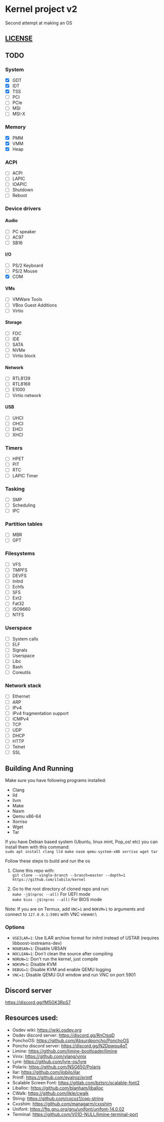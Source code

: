 # Kernel project v2
Second attempt at making an OS

## [LICENSE](LICENSE)

## TODO

### System
- [x] GDT
- [x] IDT
- [x] TSS
- [ ] PCI
- [ ] PCIe
- [ ] MSI
- [ ] MSI-X

### Memory
- [x] PMM
- [x] VMM
- [x] Heap

### ACPI
- [ ] ACPI
- [ ] LAPIC
- [ ] IOAPIC
- [ ] Shutdown
- [ ] Reboot

### Device drivers
#### Audio
- [ ] PC speaker
- [ ] AC97
- [ ] SB16

#### I/O
- [ ] PS/2 Keyboard
- [ ] PS/2 Mouse
- [x] COM

#### VMs
- [ ] VMWare Tools
- [ ] VBox Guest Additions
- [ ] Virtio

#### Storage
- [ ] FDC
- [ ] IDE
- [ ] SATA
- [ ] NVMe
- [ ] Virtio block

#### Network
- [ ] RTL8139
- [ ] RTL8169
- [ ] E1000
- [ ] Virtio network

#### USB
- [ ] UHCI
- [ ] OHCI
- [ ] EHCI
- [ ] XHCI

### Timers
- [ ] HPET
- [ ] PIT
- [ ] RTC
- [ ] LAPIC Timer

### Tasking
- [ ] SMP
- [ ] Scheduling
- [ ] IPC

### Partition tables
- [ ] MBR
- [ ] GPT

### Filesystems
- [ ] VFS
- [ ] TMPFS
- [ ] DEVFS
- [ ] Initrd
- [ ] Echfs
- [ ] SFS
- [ ] Ext2
- [ ] Fat32
- [ ] ISO9660
- [ ] NTFS

### Userspace
- [ ] System calls
- [ ] ELF
- [ ] Signals
- [ ] Userspace
- [ ] Libc
- [ ] Bash
- [ ] Coreutils

### Network stack
- [ ] Ethernet
- [ ] ARP
- [ ] IPv4
- [ ] IPv4 fragmentation support
- [ ] ICMPv4
- [ ] TCP
- [ ] UDP
- [ ] DHCP
- [ ] HTTP
- [ ] Telnet
- [ ] SSL

## Building And Running

Make sure you have following programs installed:
* Clang
* lld
* llvm
* Make
* Nasm
* Qemu x86-64
* Xorriso
* Wget
* Tar

If you have Debian based system (Ubuntu, linux mint, Pop_os! etc) you can install them with this command:\
```sudo apt install clang lld make nasm qemu-system-x86 xorriso wget tar```

Follow these steps to build and run the os
1. Clone this repo with:\
``git clone --single-branch --branch=master --depth=1 https://github.com/ilobilo/kernel``

2. Go to the root directory of cloned repo and run:\
``make -j$(nproc --all)`` For UEFI mode\
``make bios -j$(nproc --all)`` For BIOS mode

Note: If you are on Termux, add ``VNC=1`` and ``NOKVM=1`` to arguments and connect to ``127.0.0.1:5901`` with VNC viewer:\

### Options
* ``USEILAR=1``: Use ILAR archive format for initrd instead of USTAR (requires libboost-iostreams-dev)
* ``NOUBSAN=1``: Disable UBSAN
* ``NOCLEAN=1``: Don't clean the source after compiling
* ``NORUN=1``: Don't run the kernel, just compile
* ``NOKVM=1``: Disable KVM
* ``DEBUG=1``: Disable KVM and enable QEMU logging
* ``VNC=1``: Disable QEMU GUI window and run VNC on port 5901

## Discord server
https://discord.gg/fM5GK3RpS7

## Resources used:
* Osdev wiki: https://wiki.osdev.org
* Osdev discord server: https://discord.gg/RnCtsqD
* PonchoOS: https://github.com/Absurdponcho/PonchoOS
* Poncho discord server: https://discord.gg/N2Dpwpu4qT
* Limine: https://github.com/limine-bootloader/limine
* Vinix: https://github.com/vlang/vinix
* Lyre: https://github.com/lyre-os/lyre
* Polaris: https://github.com/NSG650/Polaris
* Ilar: https://github.com/ilobilo/ilar
* Printf: https://github.com/eyalroz/printf
* Scalable Screen Font: https://gitlab.com/bztsrc/scalable-font2
* Liballoc: https://github.com/blanham/liballoc
* CWalk: https://github.com/likle/cwalk
* String: https://github.com/cocoz1/cpp-string
* Cxxshim: https://github.com/managarm/cxxshim
* Unifont: https://ftp.gnu.org/gnu/unifont/unifont-14.0.02
* Terminal: https://github.com/V01D-NULL/limine-terminal-port